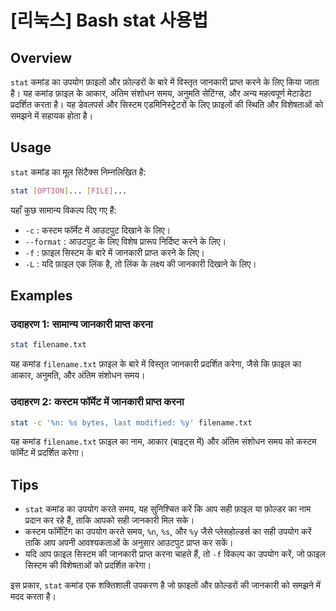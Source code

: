 # [리눅스] Bash stat 사용법

## Overview
`stat` कमांड का उपयोग फ़ाइलों और फ़ोल्डरों के बारे में विस्तृत जानकारी प्राप्त करने के लिए किया जाता है। यह कमांड फ़ाइल के आकार, अंतिम संशोधन समय, अनुमति सेटिंग्स, और अन्य महत्वपूर्ण मेटाडेटा प्रदर्शित करता है। यह डेवलपर्स और सिस्टम एडमिनिस्ट्रेटरों के लिए फ़ाइलों की स्थिति और विशेषताओं को समझने में सहायक होता है।

## Usage
`stat` कमांड का मूल सिंटैक्स निम्नलिखित है:

```bash
stat [OPTION]... [FILE]...
```

यहाँ कुछ सामान्य विकल्प दिए गए हैं:

- `-c` : कस्टम फॉर्मेट में आउटपुट दिखाने के लिए।
- `--format` : आउटपुट के लिए विशेष प्रारूप निर्दिष्ट करने के लिए।
- `-f` : फ़ाइल सिस्टम के बारे में जानकारी प्राप्त करने के लिए।
- `-L` : यदि फ़ाइल एक लिंक है, तो लिंक के लक्ष्य की जानकारी दिखाने के लिए।

## Examples
### उदाहरण 1: सामान्य जानकारी प्राप्त करना
```bash
stat filename.txt
```
यह कमांड `filename.txt` फ़ाइल के बारे में विस्तृत जानकारी प्रदर्शित करेगा, जैसे कि फ़ाइल का आकार, अनुमति, और अंतिम संशोधन समय।

### उदाहरण 2: कस्टम फॉर्मेट में जानकारी प्राप्त करना
```bash
stat -c '%n: %s bytes, last modified: %y' filename.txt
```
यह कमांड `filename.txt` फ़ाइल का नाम, आकार (बाइट्स में) और अंतिम संशोधन समय को कस्टम फॉर्मेट में प्रदर्शित करेगा।

## Tips
- `stat` कमांड का उपयोग करते समय, यह सुनिश्चित करें कि आप सही फ़ाइल या फ़ोल्डर का नाम प्रदान कर रहे हैं, ताकि आपको सही जानकारी मिल सके।
- कस्टम फॉर्मेटिंग का उपयोग करते समय, `%n`, `%s`, और `%y` जैसे प्लेसहोल्डर्स का सही उपयोग करें ताकि आप अपनी आवश्यकताओं के अनुसार आउटपुट प्राप्त कर सकें।
- यदि आप फ़ाइल सिस्टम की जानकारी प्राप्त करना चाहते हैं, तो `-f` विकल्प का उपयोग करें, जो फ़ाइल सिस्टम की विशेषताओं को प्रदर्शित करेगा। 

इस प्रकार, `stat` कमांड एक शक्तिशाली उपकरण है जो फ़ाइलों और फ़ोल्डरों की जानकारी को समझने में मदद करता है।